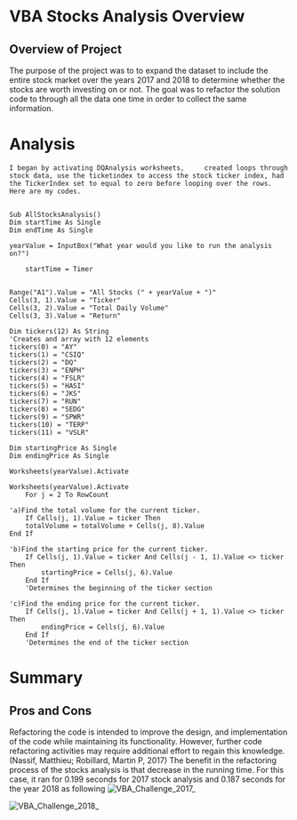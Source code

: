 # VBA Stocks Analysis Overview
## Overview of Project
  The purpose of the project was to to expand the dataset to include the entire stock market over the years 2017 and 2018 to determine whether the stocks are worth investing on or not. The goal was to refactor the solution code to through all the data one time in order to collect the same information.
  # Analysis 
    I began by activating DQAnalysis worksheets,     created loops through stock data, use the ticketindex to access the stock ticker index, had the TickerIndex set to equal to zero before looping over the rows. Here are my codes.
    
    
    Sub AllStocksAnalysis()
    Dim startTime As Single
    Dim endTime As Single
    
    yearValue = InputBox("What year would you like to run the analysis on?")
    
        startTime = Timer

    
    Range("A1").Value = "All Stocks (" + yearValue + ")"
    Cells(3, 1).Value = "Ticker"
    Cells(3, 2).Value = "Total Daily Volume"
    Cells(3, 3).Value = "Return"

    Dim tickers(12) As String
    'Creates and array with 12 elements
    tickers(0) = "AY"
    tickers(1) = "CSIQ"
    tickers(2) = "DQ"
    tickers(3) = "ENPH"
    tickers(4) = "FSLR"
    tickers(5) = "HASI"
    tickers(6) = "JKS"
    tickers(7) = "RUN"
    tickers(8) = "SEDG"
    tickers(9) = "SPWR"
    tickers(10) = "TERP"
    tickers(11) = "VSLR"
  
    Dim startingPrice As Single
    Dim endingPrice As Single
    
    Worksheets(yearValue).Activate

    Worksheets(yearValue).Activate
        For j = 2 To RowCount
        
    'a)Find the total volume for the current ticker.
        If Cells(j, 1).Value = ticker Then
        totalVolume = totalVolume + Cells(j, 8).Value
    End If
    
    'b)Find the starting price for the current ticker.
        If Cells(j, 1).Value = ticker And Cells(j - 1, 1).Value <> ticker Then
            startingPrice = Cells(j, 6).Value
        End If
        'Determines the beginning of the ticker section
        
    'c)Find the ending price for the current ticker.
        If Cells(j, 1).Value = ticker And Cells(j + 1, 1).Value <> ticker Then
            endingPrice = Cells(j, 6).Value
        End If
        'Determines the end of the ticker section
        

# Summary
## Pros and Cons
Refactoring the code is intended to improve the design, and implementation of the code while maintaining its functionality. However, further code refactoring activities may require additional effort to regain this knowledge. (Nassif, Matthieu; Robillard, Martin P, 2017) The benefit in the refactoring process of the stocks analysis is that decrease in the running time. For this case, it ran for 0.199 seconds for 2017 stock analysis and 
0.187 seconds for the year 2018 as following
![VBA_Challenge_2017_](https://user-images.githubusercontent.com/98790082/155231576-da1e025f-4c23-4ad2-ae70-31b879b284d1.png)

![VBA_Challenge_2018_](https://user-images.githubusercontent.com/98790082/155231550-99949c3b-9984-49be-bf87-5694f008caf4.png)

